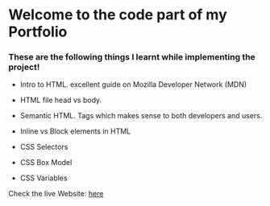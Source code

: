 # Welcome to the code part of my Portfolio

### These are the following things I learnt while implementing the project!

- Intro to HTML. excellent guide on Mozilla Developer Network (MDN) 

- HTML file head vs body. 

- Semantic HTML. Tags which makes sense to both developers and users. 

- Inline vs Block elements in HTML 

- CSS Selectors 

- CSS Box Model 

- CSS Variables

Check the live Website: [here](https://prantikkseal.netlify.app/)

